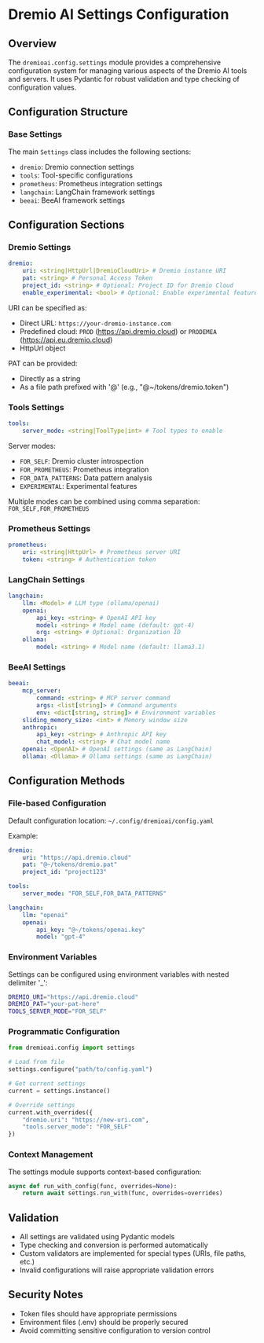 # Dremio AI Settings Configuration

## Overview

The `dremioai.config.settings` module provides a comprehensive configuration system for managing various aspects of the Dremio AI tools and servers. It uses Pydantic for robust validation and type checking of configuration values.

## Configuration Structure

### Base Settings

The main `Settings` class includes the following sections:

-   `dremio`: Dremio connection settings
-   `tools`: Tool-specific configurations
-   `prometheus`: Prometheus integration settings
-   `langchain`: LangChain framework settings
-   `beeai`: BeeAI framework settings

## Configuration Sections

### Dremio Settings

```yaml
dremio:
    uri: <string|HttpUrl|DremioCloudUri> # Dremio instance URI
    pat: <string> # Personal Access Token
    project_id: <string> # Optional: Project ID for Dremio Cloud
    enable_experimental: <bool> # Optional: Enable experimental features
```

URI can be specified as:

-   Direct URL: `https://your-dremio-instance.com`
-   Predefined cloud: `PROD` (https://api.dremio.cloud) or `PRODEMEA` (https://api.eu.dremio.cloud)
-   HttpUrl object

PAT can be provided:

-   Directly as a string
-   As a file path prefixed with '@' (e.g., "@~/tokens/dremio.token")

### Tools Settings

```yaml
tools:
    server_mode: <string|ToolType|int> # Tool types to enable
```

Server modes:

-   `FOR_SELF`: Dremio cluster introspection
-   `FOR_PROMETHEUS`: Prometheus integration
-   `FOR_DATA_PATTERNS`: Data pattern analysis
-   `EXPERIMENTAL`: Experimental features

Multiple modes can be combined using comma separation: `FOR_SELF,FOR_PROMETHEUS`

### Prometheus Settings

```yaml
prometheus:
    uri: <string|HttpUrl> # Prometheus server URI
    token: <string> # Authentication token
```

### LangChain Settings

```yaml
langchain:
    llm: <Model> # LLM type (ollama/openai)
    openai:
        api_key: <string> # OpenAI API key
        model: <string> # Model name (default: gpt-4)
        org: <string> # Optional: Organization ID
    ollama:
        model: <string> # Model name (default: llama3.1)
```

### BeeAI Settings

```yaml
beeai:
    mcp_server:
        command: <string> # MCP server command
        args: <list[string]> # Command arguments
        env: <dict[string, string]> # Environment variables
    sliding_memory_size: <int> # Memory window size
    anthropic:
        api_key: <string> # Anthropic API key
        chat_model: <string> # Chat model name
    openai: <OpenAI> # OpenAI settings (same as LangChain)
    ollama: <Ollama> # Ollama settings (same as LangChain)
```

## Configuration Methods

### File-based Configuration

Default configuration location: `~/.config/dremioai/config.yaml`

Example:

```yaml
dremio:
    uri: "https://api.dremio.cloud"
    pat: "@~/tokens/dremio.pat"
    project_id: "project123"

tools:
    server_mode: "FOR_SELF,FOR_DATA_PATTERNS"

langchain:
    llm: "openai"
    openai:
        api_key: "@~/tokens/openai.key"
        model: "gpt-4"
```

### Environment Variables

Settings can be configured using environment variables with nested delimiter '\_':

```bash
DREMIO_URI="https://api.dremio.cloud"
DREMIO_PAT="your-pat-here"
TOOLS_SERVER_MODE="FOR_SELF"
```

### Programmatic Configuration

```python
from dremioai.config import settings

# Load from file
settings.configure("path/to/config.yaml")

# Get current settings
current = settings.instance()

# Override settings
current.with_overrides({
    "dremio.uri": "https://new-uri.com",
    "tools.server_mode": "FOR_SELF"
})
```

### Context Management

The settings module supports context-based configuration:

```python
async def run_with_config(func, overrides=None):
    return await settings.run_with(func, overrides=overrides)
```

## Validation

-   All settings are validated using Pydantic models
-   Type checking and conversion is performed automatically
-   Custom validators are implemented for special types (URIs, file paths, etc.)
-   Invalid configurations will raise appropriate validation errors

## Security Notes

-   Token files should have appropriate permissions
-   Environment files (.env) should be properly secured
-   Avoid committing sensitive configuration to version control
